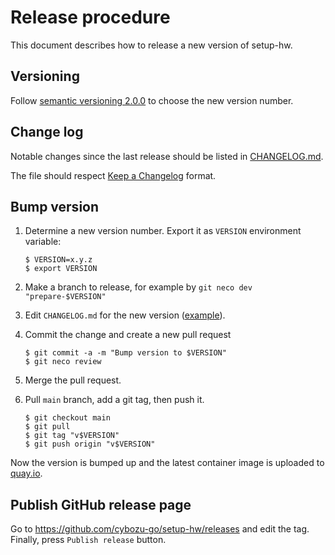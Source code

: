 Release procedure
=================

This document describes how to release a new version of setup-hw.

Versioning
----------

Follow [semantic versioning 2.0.0][semver] to choose the new version number.

Change log
----------

Notable changes since the last release should be listed in [CHANGELOG.md](CHANGELOG.md).

The file should respect [Keep a Changelog](https://keepachangelog.com/en/1.0.0/) format.

Bump version
------------

1. Determine a new version number.  Export it as `VERSION` environment variable:

    ```console
    $ VERSION=x.y.z
    $ export VERSION
    ```

2. Make a branch to release, for example by `git neco dev "prepare-$VERSION"`
3. Edit `CHANGELOG.md` for the new version ([example][]).
4. Commit the change and create a new pull request

    ```console
    $ git commit -a -m "Bump version to $VERSION"
    $ git neco review
    ```

5. Merge the pull request.
6. Pull `main` branch, add a git tag, then push it.

    ```console
    $ git checkout main
    $ git pull
    $ git tag "v$VERSION"
    $ git push origin "v$VERSION"
    ```

Now the version is bumped up and the latest container image is uploaded to [quay.io](https://quay.io/cybozu/setup-hw).

Publish GitHub release page
---------------------------

Go to https://github.com/cybozu-go/setup-hw/releases and edit the tag.
Finally, press `Publish release` button.


[semver]: https://semver.org/spec/v2.0.0.html
[example]: https://github.com/cybozu-go/etcdpasswd/commit/77d95384ac6c97e7f48281eaf23cb94f68867f79
